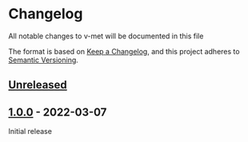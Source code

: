 # Changelog

All notable changes to v-met will be documented in this file

The format is based on [Keep a Changelog](https://keepachangelog.com/en/1.0.0/),
and this project adheres to [Semantic
Versioning](https://semver.org/spec/v2.0.0.html).

## [Unreleased]

## [1.0.0] - 2022-03-07

Initial release

[Unreleased]: https://github.com/ksumngs/v-met/compare/v1.0.0...HEAD
[1.0.0]: https://github.com/ksumngs/v-met/releases/tag/v1.0.0
